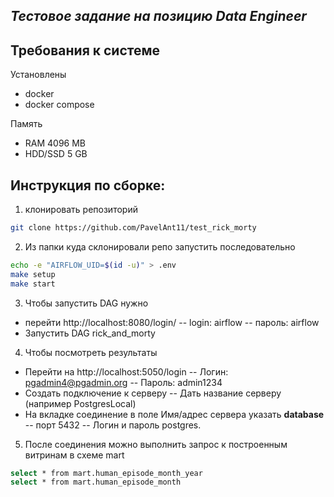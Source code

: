 ## _Тестовое задание на позицию Data Engineer_
## Требования к системе 
  Установлены
- docker
- docker compose  

Память
- RAM 4096 MB
- HDD/SSD 5 GB

## Инструкция по сборке:
1) клонировать репозиторий
```sh
git clone https://github.com/PavelAnt11/test_rick_morty
```
2) Из папки куда склонировали репо запустить последовательно
```sh
echo -e "AIRFLOW_UID=$(id -u)" > .env
make setup
make start
```
3) Чтобы запустить DAG нужно
 - перейти  http://localhost:8080/login/
-- login: airflow
-- пароль: airflow
- Запустить DAG rick_and_morty
4) Чтобы посмотреть результаты
- Перейти на http://localhost:5050/login
-- Логин: pgadmin4@pgadmin.org
-- Пароль: admin1234
- Создать подключение к серверу
-- Дать название серверу (например PostgresLocal)
- На вкладке соединение в поле Имя/адрес сервера указать **database**
 -- порт 5432
 -- Логин и пароль postgres.
5) После соединения можно выполнить запрос к построенным витринам в схеме mart
```sh
select * from mart.human_episode_month_year
select * from mart.human_episode_month
```

